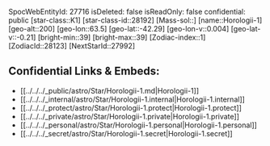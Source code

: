 ﻿---
location: [-42.29,-63.5,200]
type: Star
tags:
- astro/Star

---
SpocWebEntityId: 27716
isDeleted: false
isReadOnly: false
confidential: public
[star-class::K1]
[star-class-id::28192]
[Mass-sol::]
[name::Horologii-1]
[geo-alt::200]
[geo-lon::63.5]
[geo-lat::-42.29]
[geo-lon-v::0.004]
[geo-lat-v::-0.21]
[bright-min::39]
[bright-max::39]
[Zodiac-index::1]
[ZodiacId::28123]
[NextStarId::27992]



## Confidential Links & Embeds: 
- [[../../../_public/astro/Star/Horologii-1.md|Horologii-1]] 
- [[../../../_internal/astro/Star/Horologii-1.internal|Horologii-1.internal]] 
- [[../../../_protect/astro/Star/Horologii-1.protect|Horologii-1.protect]] 
- [[../../../_private/astro/Star/Horologii-1.private|Horologii-1.private]] 
- [[../../../_personal/astro/Star/Horologii-1.personal|Horologii-1.personal]] 
- [[../../../_secret/astro/Star/Horologii-1.secret|Horologii-1.secret]]

